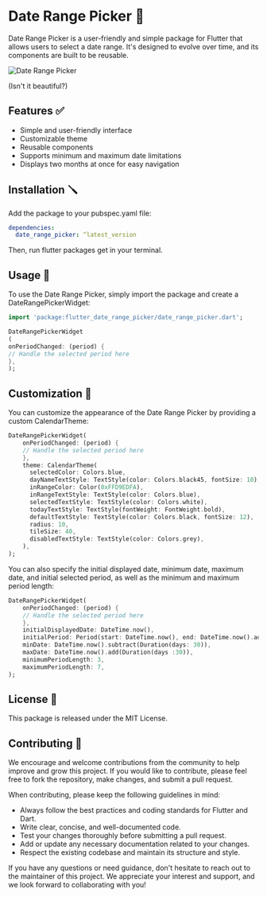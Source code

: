 # Date Range Picker 📅

Date Range Picker is a user-friendly and simple package for Flutter that allows users to select a date range. It's
designed to evolve over time, and its components are built to be reusable.

![Date Range Picker](
https://raw.githubusercontent.com/GaspardMerten/date_range_picker/main/screen.png)

(Isn't it beautiful?)

## Features ✅

- Simple and user-friendly interface
- Customizable theme
- Reusable components
- Supports minimum and maximum date limitations
- Displays two months at once for easy navigation

## Installation 🪛

Add the package to your pubspec.yaml file:

```yaml 
dependencies:
  date_range_picker: ^latest_version
```

Then, run flutter packages get in your terminal.

## Usage 📖

To use the Date Range Picker, simply import the package and create a DateRangePickerWidget:

```dart
import 'package:flutter_date_range_picker/date_range_picker.dart';

DateRangePickerWidget
(
onPeriodChanged: (period) {
// Handle the selected period here
},
);
```

## Customization 🎨

You can customize the appearance of the Date Range Picker by providing a custom CalendarTheme:

```dart
DateRangePickerWidget(
    onPeriodChanged: (period) {
    // Handle the selected period here
    },
    theme: CalendarTheme(
      selectedColor: Colors.blue,
      dayNameTextStyle: TextStyle(color: Colors.black45, fontSize: 10),
      inRangeColor: Color(0xFFD9EDFA),
      inRangeTextStyle: TextStyle(color: Colors.blue),
      selectedTextStyle: TextStyle(color: Colors.white),
      todayTextStyle: TextStyle(fontWeight: FontWeight.bold),
      defaultTextStyle: TextStyle(color: Colors.black, fontSize: 12),
      radius: 10,
      tileSize: 40,
      disabledTextStyle: TextStyle(color: Colors.grey),
    ),
);
```

You can also specify the initial displayed date, minimum date, maximum date, and initial selected period, as well as
the minimum and maximum period length:

```dart
DateRangePickerWidget(
    onPeriodChanged: (period) {
    // Handle the selected period here
    },
    initialDisplayedDate: DateTime.now(),
    initialPeriod: Period(start: DateTime.now(), end: DateTime.now().add(Duration(days: 7))),
    minDate: DateTime.now().subtract(Duration(days: 30)),
    maxDate: DateTime.now().add(Duration(days :30)),
    minimumPeriodLength: 3,
    maximumPeriodLength: 7,
);
```

## License 📜

This package is released under the MIT License.

## Contributing 🤝

We encourage and welcome contributions from the community to help improve and grow this project. If you would like to
contribute, please feel free to fork the repository, make changes, and submit a pull request.

When contributing, please keep the following guidelines in mind:

- Always follow the best practices and coding standards for Flutter and Dart.
- Write clear, concise, and well-documented code.
- Test your changes thoroughly before submitting a pull request.
- Add or update any necessary documentation related to your changes.
- Respect the existing codebase and maintain its structure and style.

If you have any questions or need guidance, don't hesitate to reach out to the maintainer of this project. We appreciate
your interest and support, and we look forward to collaborating with you!